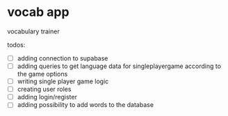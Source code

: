 # vocab app

vocabulary trainer

todos:

- [ ] adding connection to supabase
- [ ] adding queries to get language data for singleplayergame according to the game options
- [ ] writing single player game logic
- [ ] creating user roles
- [ ] adding login/register
- [ ] adding possibility to add words to the database
